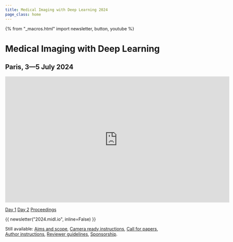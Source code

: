 ```yaml
---
title: Medical Imaging with Deep Learning 2024
page_class: home
---
```

{% from "_macros.html" import newsletter, button, youtube %}

# Medical Imaging with Deep Learning
## Paris, 3—5 July 2024
<!-- <p class="primary-photo centered">
    <img alt="Paris, France" src="/images/paris_small.jpeg">
</p> -->
<!-- {{ youtube('Co9yUIAw6H0') }} -->
<div class="youtube">
  <iframe width="720"
          height="405"
          src="https://www.youtube.com/embed/-mV53dZZs9o"
          frameborder="0"
          allow="accelerometer; autoplay; encrypted-media; gyroscope; picture-in-picture"
          allowfullscreen></iframe>
</div>

<p class="button">
  <a href="https://www.youtube.com/watch?v=27FOGfwgCL8/" target="_blank">Day 1</a>
  <a href="https://www.youtube.com/watch?v=Co9yUIAw6H0/" target="_blank">Day 2</a>
    <a href="https://proceedings.mlr.press/v250/" target="_blank">Proceedings</a>
</p>

{{ newsletter("2024.midl.io", inline=False) }}

Still available: [Aims and scope](/aims-and-scope.html), [Camera ready instructions](/camera-ready.html), [Call for papers](/call-for-papers.html), [Author instructions](/author-instructions.html), [Reviewer guidelines](/review-guidelines.html), [Sponsorship](/sponsorship-packages.html).
